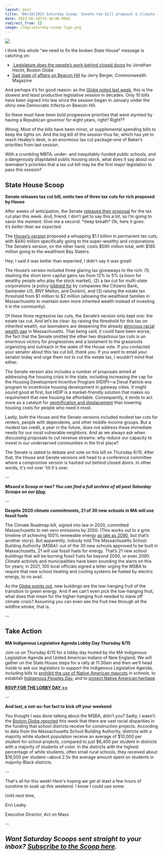 ```yaml
---
layout: post
title: "06/10/2023 Saturday Scoop: Senate tax bill proposal & climate fight blunders"
date: 2023-06-10T15:38:00.000Z
redirect_from: []
image: /img/saturday-scoop-logo.png
---
```

![](https://nvlupin.blob.core.windows.net/images/van/EA/EA007/1/90151/images/Saturday%20Scoop.png)

I think this whole “we need to fix the broken State House” message is catching on:

* [ Legislature does the people’s work behind closed doors](https://www.bostonglobe.com/2023/05/26/opinion/letters-to-the-editor-legislature-works-behind-closed-doors/?p1=BGSearch_Advanced_Results&utm_source=substack&utm_medium=email&&emci=b404d1ff-1007-ee11-907c-00224832eb73&emdi=ea000000-0000-0000-0000-000000000001&ceid={{ContactsEmailID}}) by Jonathan Hecht, Boston Globe
* [Sad state of affairs on Beacon Hill](https://commonwealthmagazine.org/opinion/sad-state-of-affairs-on-beacon-hill/?utm_medium=&emci=b404d1ff-1007-ee11-907c-00224832eb73&emdi=ea000000-0000-0000-0000-000000000001&ceid={{ContactsEmailID}}) by Jerry Berger, Commonwealth Magazine

And perhaps it’s for good reason: as the [Globe noted last week](https://www.bostonglobe.com/2023/05/29/metro/massachusetts-has-passed-just-10-laws-this-year-fewest-open-legislative-session-decades-its-sign-times/?utm_medium=&emci=b404d1ff-1007-ee11-907c-00224832eb73&emdi=ea000000-0000-0000-0000-000000000001&ceid={{ContactsEmailID}}), this is the slowest and least productive legislative session in decades. Only 10 bills have been signed into law since the session began in January under the shiny new Democratic trifecta on Beacon Hill.

So these must have been bold progressive priorities that were stymied by having a Republican governor for eight years, right? Right?? 

Wrong. Most of the bills have been minor, or supplemental spending bills to keep the lights on. And the big bill of the session thus far, which has yet to reach Healey’s desk, is an enormous tax cut package–one of Baker’s priorities from last session. 

With a crumbling MBTA, under- and inequitably-funded public schools, and a dangerously dilapidated public housing stock, what does it say about our lawmaker’s priorities that a tax cut bill may be the first major legislation to pass this session?

## **State House Scoop**

**Senate releases tax cut bill, omits two of three tax cuts for rich proposed by House**

After weeks of anticipation, the Senate [released their proposal](https://www.wwlp.com/news/state-politics/estate-tax-housing-credits-headline-590-mil-senate-tax-relief-plan/?utm_medium=&emci=b404d1ff-1007-ee11-907c-00224832eb73&emdi=ea000000-0000-0000-0000-000000000001&ceid={{ContactsEmailID}}) for the tax cut plan this week. And, friend, I don’t get to say this a lot, so I’m going to savor the moment. Give me a second. \*deep breath\* Ok, here it goes: it’s *better than we expected.*

The [House’s version](https://actonmass.org/post/2023/04/22/04-15-2023-saturday-scoop-dem-supermajority-votes-150-3-to-cut-taxes-for-wealthy?utm_medium=&emci=b404d1ff-1007-ee11-907c-00224832eb73&emdi=ea000000-0000-0000-0000-000000000001&ceid={{ContactsEmailID}}) proposed a whopping $1.1 billion in permanent tax cuts, with $440 million specifically going to the super-wealthy and corporations. The Senate’s version, on the other hand, costs $590 million total, with $185 million going to the wealthiest Bay Staters. 

Hey, I said it was better than expected, I didn’t say it was great!

The House’s version included three glaring tax giveaways to the rich: (1) slashing the short term capital gains tax from 12% to 5% (a boon for wealthy people who play the stock market), (2) a tax cut for multi-state corporations (a policy [lobbied for](https://www.lowellsun.com/2023/04/11/house-adds-capital-gains-biz-cuts-to-1-1b-tax-relief-plan/?utm_medium=&emci=b404d1ff-1007-ee11-907c-00224832eb73&emdi=ea000000-0000-0000-0000-000000000001&ceid={{ContactsEmailID}}) by companies like Citizens Bank, Santander US, BNY Mellon, and Dunkin), and (3) raising the estate tax threshold from $1 million to $2 million (allowing the wealthiest families in Massachusetts to maintain even more inherited wealth instead of investing it in the community). 

Of these three regressive tax cuts, the Senate’s version only kept one: the estate tax cut. And let’s be clear: by raising the threshold for this tax on inherited wealth, our lawmakers are deepening the already [atrocious racial wealth gap](https://www.midascollab.org/the-wealth-gap/the-wealth-gap-wealth-inequality-in-massachusetts?utm_medium=&emci=b404d1ff-1007-ee11-907c-00224832eb73&emdi=ea000000-0000-0000-0000-000000000001&ceid={{ContactsEmailID}}#:~:text=Massachusetts%20is%20noted%20for%20its,median%20net%20worth%20of%20%24247%2C500.) in Massachusetts. That being said, it could have been worse; the fact that the Senate omitted the other two disastrous tax cuts is an enormous victory for progressives and a testament to the grassroots organizing and outreach in the wake of the House vote. If you contacted your senator about this tax cut bill, *thank you*. If you want to email your senator today and urge them not to cut the estate tax, I wouldn’t mind that either.

The Senate version also includes a number of proposals aimed at addressing the housing crisis in the state, including increasing the cap for the Housing Development Incentive Program (HDIP)—a Deval Patrick-era program to incentivize housing development in gateway cities. It might sound good at first, but HDIP is a market-friendly solution that makes no requirement that new housing be affordable. Consequently, it tends to act more as a catalyst for [gentrification and displacement](https://commonwealthmagazine.org/opinion/we-dont-just-need-housing-we-need-affordable-housing/?utm_medium=&emci=b404d1ff-1007-ee11-907c-00224832eb73&emdi=ea000000-0000-0000-0000-000000000001&ceid={{ContactsEmailID}}) than lowering housing costs for people who need it most. 

Lastly, both the House and the Senate versions included modest tax cuts for renters, people with dependents, and other middle-income groups. But a modest tax credit, a year in the future, does not address these immediate needs for our most vulnerable neighbors. And as we always ask when discussing proposals to cut revenue streams: why reduce our capacity to invest in our underserved communities in the first place?

The Senate is slated to debate and vote on this bill on Thursday 6/15. After that, the House and Senate versions will head to a conference committee where a compromise version is hashed out behind closed doors. In other words, it's not over 'till it's over.

\--

***Missed a Scoop or two? You can find a full archive of all past Saturday Scoops on our [blog](https://actonmass.org/blog?utm_medium=&emci=47458325-afbf-ed11-a8e0-00224832e811&emdi=ea000000-0000-0000-0000-000000000001&ceid={{ContactsEmailID}}).***

*\--*

**Despite 2020 climate commitments, 21 of 30 new schools in MA will use fossil fuels**

The Climate Roadmap bill, signed into law in 2020, committed Massachusetts to net-zero emissions by 2050. (This works out to a grim timeline of achieving 100% renewable energy [as late as 2090](https://www.sierraclub.org/press-releases/2020/07/sierra-club-house-climate-bill-step-right-direction-work-remains?utm_medium=&emci=b404d1ff-1007-ee11-907c-00224832eb73&emdi=ea000000-0000-0000-0000-000000000001&ceid={{ContactsEmailID}}), but that’s another story). But apparently, nobody told The Massachusetts School Building Authority (MSBA): out of the 30 new schools approved to be built in Massachusetts, 21 will use fossil fuels for energy. That’s 21 new school buildings that will be burning fossil fuels far beyond 2050, or even 2090. Climate activists and municipalities have been sounding the alarm on this for years; in 2021, 100 local officials signed a letter urging the MSBA to require that new school heating and cooling systems be fueled by electric energy, to no avail. 

As the [Globe points out](https://www.bostonglobe.com/2023/06/01/science/state-program-fund-new-schools-allows-fossil-fuels-despite-climate-goals?utm_medium=&emci=b404d1ff-1007-ee11-907c-00224832eb73&emdi=ea000000-0000-0000-0000-000000000001&ceid={{ContactsEmailID}}), new buildings are the low-hanging fruit of the transition to green energy. And if we can’t even pick the low-hanging fruit, what does that mean for the higher-hanging fruit needed to stave off climate crisis? Assuming you can even see the fruit tree through all the wildfire smoke, that is. 

*\--*

## **Take Action**

**MA Indigenous Legislative Agenda Lobby Day Thursday 6/15**

Join us on Thursday 6/15 for a lobby day hosted by the MA Indigenous Legislative Agenda and United American Indians of New England. We will gather on the State House steps for a rally at 11:30am and then we’ll head inside to ask our legislators to support the Indigenous Legislative Agenda, including bills to [prohibit the use of Native American mascots](https://actonmass.org/bills/ban-native-american-mascots/?utm_medium=&emci=b404d1ff-1007-ee11-907c-00224832eb73&emdi=ea000000-0000-0000-0000-000000000001&ceid={{ContactsEmailID}}) in schools, to establish [Indigenous Peoples Day](https://actonmass.org/bills/indigenous-peoples-day/?utm_medium=&emci=b404d1ff-1007-ee11-907c-00224832eb73&emdi=ea000000-0000-0000-0000-000000000001&ceid={{ContactsEmailID}}), and to [protect Native American heritage](https://actonmass.org/bills/support-native-students/?utm_medium=&emci=b404d1ff-1007-ee11-907c-00224832eb73&emdi=ea000000-0000-0000-0000-000000000001&ceid={{ContactsEmailID}}).

**[RSVP FOR THE LOBBY DAY >>](https://www.facebook.com/events/595311245713637/?utm_medium=&emci=b404d1ff-1007-ee11-907c-00224832eb73&emdi=ea000000-0000-0000-0000-000000000001&ceid={{ContactsEmailID}})**

*\--*

**And last, a not-so-fun fact to kick off your weekend**

You thought I was done talking about the MSBA, didn’t you? Sadly, I wasn’t: the [Boston Globe reported](https://www.bostonglobe.com/2023/05/27/metro/massachusetts-school-construction-aid/?utm_medium=&emci=b404d1ff-1007-ee11-907c-00224832eb73&emdi=ea000000-0000-0000-0000-000000000001&ceid={{ContactsEmailID}}) this week that there are vast racial disparities in the funding that school districts receive for construction projects. According to data from the Massachusetts School Building Authority, districts with a majority white student population receive an average of $10,000 per student for school projects, compared to just $6,400 per student in districts with a majority of students of color. In the districts with the highest percentage of white students, often small rural schools, they received about $16,500 per student—about 2.5x the average amount spent on students in majority-Black districts.

\--

That's all for this week! Here's hoping we get at least a few hours of sunshine to soak up this weekend. I know I could use some.

Until next time,

Erin Leahy

Executive Director, Act on Mass

\--

## ***Want Saturday Scoops sent straight to your inbox? [Subscribe to the Scoop here](https://secure.everyaction.com/1iWRboEfXUyjUvBt5HMoZw2).***